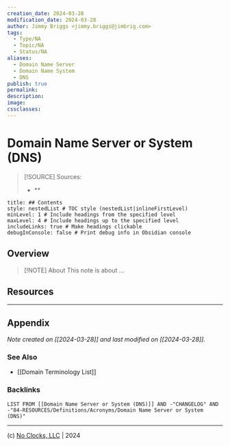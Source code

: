 ```yaml
---
creation_date: 2024-03-28
modification_date: 2024-03-28
author: Jimmy Briggs <jimmy.briggs@jimbrig.com>
tags:
  - Type/NA
  - Topic/NA
  - Status/NA
aliases:
  - Domain Name Server
  - Domain Name System
  - DNS
publish: true
permalink:
description:
image:
cssclasses:
---
```



# Domain Name Server or System (DNS)

> [!SOURCE] Sources:
> - **

```table-of-contents
title: ## Contents 
style: nestedList # TOC style (nestedList|inlineFirstLevel)
minLevel: 1 # Include headings from the specified level
maxLevel: 4 # Include headings up to the specified level
includeLinks: true # Make headings clickable
debugInConsole: false # Print debug info in Obsidian console
```

## Overview

> [!NOTE] About
> This note is about ...

## Resources

***

## Appendix

*Note created on [[2024-03-28]] and last modified on [[2024-03-28]].*

### See Also

- [[Domain Terminology List]]

### Backlinks

```dataview
LIST FROM [[Domain Name Server or System (DNS)]] AND -"CHANGELOG" AND -"04-RESOURCES/Definitions/Acronyms/Domain Name Server or System (DNS)"
```

***

(c) [No Clocks, LLC](https://github.com/noclocks) | 2024